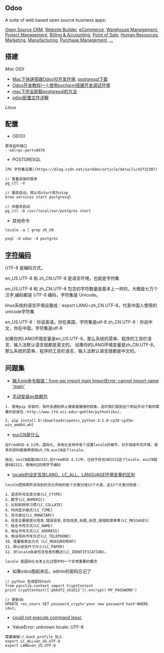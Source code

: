 Odoo
----

A suite of web based open source business apps:

<a href="https://www.odoo.com/page/crm">Open Source CRM</a>,
<a href="https://www.odoo.com/page/website-builder">Website Builder</a>,
<a href="https://www.odoo.com/page/e-commerce">eCommerce</a>,
<a href="https://www.odoo.com/page/warehouse">Warehouse Management</a>,
<a href="https://www.odoo.com/page/project-management">Project Management</a>,
<a href="https://www.odoo.com/page/accounting">Billing &amp; Accounting</a>,
<a href="https://www.odoo.com/page/point-of-sale">Point of Sale</a>,
<a href="https://www.odoo.com/page/employees">Human Resources</a>,
<a href="https://www.odoo.com/page/lead-automation">Marketing</a>,
<a href="https://www.odoo.com/page/manufacturing">Manufacturing</a>,
<a href="https://www.odoo.com/page/purchase">Purchase Management</a>,
<a href="https://www.odoo.com/#apps">...</a>


搭建
----

*Mac OSX*

* [Mac下快速搭建Odoo10开发环境](http://www.mamicode.com/info-detail-2178388.html), [postgresql下载](https://www.postgresql.org/download/macosx/)
* [Odoo开发教程(一):使用pycharm搭建开发调试环境](https://blog.csdn.net/feigamesnb/article/details/50392082)
* [mac下完全卸载postgresql的方法](https://blog.csdn.net/stk_tianwen/article/details/17757393)
* [odoo配置文件详解](https://www.jianshu.com/p/abf366d7319e)

*Linux*

配置
----

* ODOO

```
更改监听端口
--xmlrpc-port=8070
```

* POSTGRESQL

```
[PG 字符集设置](https://blog.csdn.net/sardden/article/details/43732307)

// 查看安装的版本
pg_ctl -V

// 服务启动，停止将start改为stop
brew services start postgresql

// 非服务启动
pg_ctl -D /usr/local/var/postgres start
```

* 其他命令

```
locale -a | grep zh_CN

psql -U odoo -d postgres
```

[字符编码](https://blog.csdn.net/huoyunshen88/article/details/41113633)
-------

UTF-8 是编码方式，

en_US.UTF-8 和 zh_CN.UTF-8 是语言环境，也就是字符集

en_US.UTF-8 和 zh_CN.UTF-8 包含的字符数量是基本上一样的，大概是七万个汉字,编码都是 UTF-8 编码，字符集是 Unicode。


linux系统的语言环境设置成：export LANG=zh_CN.UTF-8，代表中国人使用的unicode字符集


en_US.UTF-8：你说英语，你在美国，字符集是utf-8
zh_CN.UTF-8：你说中文，你在中国，字符集是utf-8

如果你的LANG环境变量是en_US.UTF-8，那么系统的菜单、程序的工具栏语言、输入法默认语言就都是英文的。
如果你的LANG环境变量是zh_CN.UTF-8，那么系统的菜单、程序的工具栏语言、输入法默认语言就都是中文的。

问题集
-----

* [输入pip命令报错：from pip import main ImportError: cannot import name 'main'](https://blog.csdn.net/qq_38522539/article/details/80678412)

* [手动安装py依赖包]()

```
1. 使用pip 安装时，有时会遇到网上慢或者撞墙的现象，这时我们就到这个网站手动下载你需要的安装包：http://www.lfd.uci.edu/~gohlke/pythonlibs/。

2. pip install D:\Downloads\opencv_python-3.1.0-cp35-cp35m-win_amd64.whl

```

* [eucCN是什么](https://blog.csdn.net/qq_27361945/article/details/80780215)

```
在FreeBSD 4.11中，国际化、本地化支持中有个设置locale的细节，对于简体中文环境，很多的资料都推荐使用zh_CN.eucCN这个locale。
```

```
结论，eucCN就是GB2312,在FreeBSD 4.11中，已经不存在GB2312这个locale，eucCN就是GB2312，使用8位的两字节编码
```

* [locale的设定及其LANG、LC_ALL、LANGUAGE环境变量的区别](https://www.cnblogs.com/dolphi/p/3622420.html)

```
locale把按照所涉及到的文化传统的各个方面分成12个大类，这12个大类分别是： 

1、语言符号及其分类(LC_CTYPE) 
2、数字(LC_NUMERIC) 
3、比较和排序习惯(LC_COLLATE) 
4、时间显示格式(LC_TIME) 
5、货币单位(LC_MONETARY) 
6、信息主要是提示信息,错误信息,状态信息,标题,标签,按钮和菜单等(LC_MESSAGES) 
7、姓名书写方式(LC_NAME) 
8、地址书写方式(LC_ADDRESS) 
9、电话号码书写方式(LC_TELEPHONE) 
10、度量衡表达方式 (LC_MEASUREMENT) 
11、默认纸张尺寸大小(LC_PAPER) 
12、对locale自身包含信息的概述(LC_IDENTIFICATION)。
```

```
locale 是国际化与本土化过程中的一个非常重要的概念
```

* 如果odoo跑起来后，admin的密码忘记了

```
// python 生成密码hash
from passlib.context import CryptContext
print CryptContext(['pbkdf2_sha512']).encrypt('MY_PASSWORD')

// 更新db
UPDATE res_users SET password_crypt='your new password hash'WHERE id=1;
```

* [could not execute command lessc](https://blog.csdn.net/maiktom/article/details/78194318)

* ValueError: unknown locale: UTF-8

```
需要编辑~/.bash_profile 加入
export LC_ALL=en_US.UTF-8
export LANG=en_US.UTF-8
```